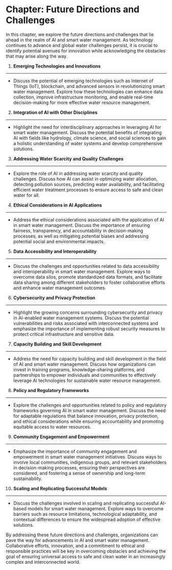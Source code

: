 Chapter: Future Directions and Challenges
=========================================

In this chapter, we explore the future directions and challenges that lie ahead in the realm of AI and smart water management. As technology continues to advance and global water challenges persist, it is crucial to identify potential avenues for innovation while acknowledging the obstacles that may arise along the way.

1. **Emerging Technologies and Innovations**
--------------------------------------------

* Discuss the potential of emerging technologies such as Internet of Things (IoT), blockchain, and advanced sensors in revolutionizing smart water management. Explore how these technologies can enhance data collection, improve infrastructure monitoring, and enable real-time decision-making for more effective water resource management.

2. **Integration of AI with Other Disciplines**
-----------------------------------------------

* Highlight the need for interdisciplinary approaches in leveraging AI for smart water management. Discuss the potential benefits of integrating AI with fields like hydrology, climate science, and social sciences to gain a holistic understanding of water systems and develop comprehensive solutions.

3. **Addressing Water Scarcity and Quality Challenges**
-------------------------------------------------------

* Explore the role of AI in addressing water scarcity and quality challenges. Discuss how AI can assist in optimizing water allocation, detecting pollution sources, predicting water availability, and facilitating efficient water treatment processes to ensure access to safe and clean water for all.

4. **Ethical Considerations in AI Applications**
------------------------------------------------

* Address the ethical considerations associated with the application of AI in smart water management. Discuss the importance of ensuring fairness, transparency, and accountability in decision-making processes, as well as mitigating potential biases and addressing potential social and environmental impacts.

5. **Data Accessibility and Interoperability**
----------------------------------------------

* Discuss the challenges and opportunities related to data accessibility and interoperability in smart water management. Explore ways to overcome data silos, promote standardized data formats, and facilitate data sharing among different stakeholders to foster collaborative efforts and enhance water management outcomes.

6. **Cybersecurity and Privacy Protection**
-------------------------------------------

* Highlight the growing concerns surrounding cybersecurity and privacy in AI-enabled water management systems. Discuss the potential vulnerabilities and risks associated with interconnected systems and emphasize the importance of implementing robust security measures to protect critical infrastructure and sensitive data.

7. **Capacity Building and Skill Development**
----------------------------------------------

* Address the need for capacity building and skill development in the field of AI and smart water management. Discuss how organizations can invest in training programs, knowledge-sharing platforms, and partnerships to empower individuals and communities to effectively leverage AI technologies for sustainable water resource management.

8. **Policy and Regulatory Frameworks**
---------------------------------------

* Explore the challenges and opportunities related to policy and regulatory frameworks governing AI in smart water management. Discuss the need for adaptable regulations that balance innovation, privacy protection, and ethical considerations while ensuring accountability and promoting equitable access to water resources.

9. **Community Engagement and Empowerment**
-------------------------------------------

* Emphasize the importance of community engagement and empowerment in smart water management initiatives. Discuss ways to involve local communities, indigenous groups, and relevant stakeholders in decision-making processes, ensuring their perspectives are considered, and fostering a sense of ownership and long-term sustainability.

10. **Scaling and Replicating Successful Models**
-------------------------------------------------

* Discuss the challenges involved in scaling and replicating successful AI-based models for smart water management. Explore ways to overcome barriers such as resource limitations, technological adaptability, and contextual differences to ensure the widespread adoption of effective solutions.

By addressing these future directions and challenges, organizations can pave the way for advancements in AI and smart water management. Collaborative efforts, innovation, and a commitment to ethical and responsible practices will be key in overcoming obstacles and achieving the goal of ensuring universal access to safe and clean water in an increasingly complex and interconnected world.

